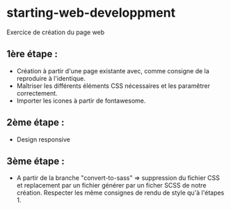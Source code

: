 # starting-web-developpment

Exercice de création du page web


## 1ère étape : 

- Création à partir d'une page existante avec, comme consigne de la reproduire à l'identique.
- Maîtriser les différents éléments CSS nécessaires et les paramêtrer correctement.
- Importer les icones à partir de fontawesome.

## 2ème étape : 

- Design responsive

## 3ème étape : 

- A partir de la branche "convert-to-sass" => suppression du fichier CSS et replacement par un fichier générer par un ficher SCSS de notre création. Respecter les même consignes de rendu de style qu'à l'étapes 1.
